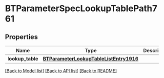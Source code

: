 # BTParameterSpecLookupTablePath761

## Properties
Name | Type | Description | Notes
------------ | ------------- | ------------- | -------------
**lookup_table** | [**BTParameterLookupTableListEntry1916**](BTParameterLookupTableListEntry1916.md) |  | [optional] 

[[Back to Model list]](../README.md#documentation-for-models) [[Back to API list]](../README.md#documentation-for-api-endpoints) [[Back to README]](../README.md)


